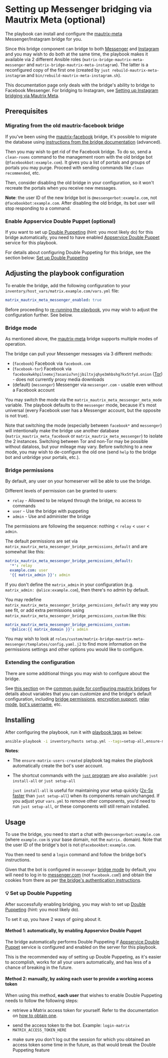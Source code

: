 # Setting up Messenger bridging via Mautrix Meta (optional)

The playbook can install and configure the [mautrix-meta](https://github.com/mautrix/meta) Messenger/Instagram bridge for you.

Since this bridge component can bridge to both [Messenger](https://messenger.com/) and [Instagram](https://instagram.com/) and you may wish to do both at the same time, the playbook makes it available via 2 different Ansible roles (`matrix-bridge-mautrix-meta-messenger` and `matrix-bridge-mautrix-meta-instagram`). The latter is a reconfigured copy of the first one (created by `just rebuild-mautrix-meta-instagram` and `bin/rebuild-mautrix-meta-instagram.sh`).

This documentation page only deals with the bridge's ability to bridge to Facebook Messenger. For bridging to Instagram, see [Setting up Instagram bridging via Mautrix Meta](configuring-playbook-bridge-mautrix-meta-instagram.md).

## Prerequisites

### Migrating from the old mautrix-facebook bridge

If you've been using the [mautrix-facebook](./configuring-playbook-bridge-mautrix-facebook.md) bridge, it's possible to migrate the database using [instructions from the bridge documentation](https://docs.mau.fi/bridges/go/meta/facebook-migration.html) (advanced).

Then you may wish to get rid of the Facebook bridge. To do so, send a `clean-rooms` command to the management room with the old bridge bot (`@facebookbot:example.com`). It gives you a list of portals and groups of portals you may purge. Proceed with sending commands like `clean recommended`, etc.

Then, consider disabling the old bridge in your configuration, so it won't recreate the portals when you receive new messages.

**Note**: the user ID of the new bridge bot is `@messengerbot:example.com`, not `@facebookbot:example.com`. After disabling the old bridge, its bot user will stop responding to a command.

### Enable Appservice Double Puppet (optional)

If you want to set up [Double Puppeting](https://docs.mau.fi/bridges/general/double-puppeting.html) (hint: you most likely do) for this bridge automatically, you need to have enabled [Appservice Double Puppet](configuring-playbook-appservice-double-puppet.md) service for this playbook.

For details about configuring Double Puppeting for this bridge, see the section below: [Set up Double Puppeting](#-set-up-double-puppeting)

## Adjusting the playbook configuration

To enable the bridge, add the following configuration to your `inventory/host_vars/matrix.example.com/vars.yml` file:

```yaml
matrix_mautrix_meta_messenger_enabled: true
```

Before proceeding to [re-running the playbook](./installing.md), you may wish to adjust the configuration further. See below.

### Bridge mode

As mentioned above, the [mautrix-meta](https://github.com/mautrix/meta) bridge supports multiple modes of operation.

The bridge can pull your Messenger messages via 3 different methods:

- (`facebook`) Facebook via `facebook.com`
- (`facebook-tor`) Facebook via `facebookwkhpilnemxj7asaniu7vnjjbiltxjqhye3mhbshg7kx5tfyd.onion` ([Tor](https://www.torproject.org/)) - does not currently proxy media downloads
- (default) (`messenger`) Messenger via `messenger.com` - usable even without a Facebook account

You may switch the mode via the `matrix_mautrix_meta_messenger_meta_mode` variable. The playbook defaults to the `messenger` mode, because it's most universal (every Facebook user has a Messenger account, but the opposite is not true).

Note that switching the mode (especially between `facebook*` and `messenger`) will intentionally make the bridge use another database (`matrix_mautrix_meta_facebook` or `matrix_mautrix_meta_messenger`) to isolate the 2 instances. Switching between Tor and non-Tor may be possible without dataloss, but your mileage may vary. Before switching to a new mode, you may wish to de-configure the old one (send `help` to the bridge bot and unbridge your portals, etc.).

### Bridge permissions

By default, any user on your homeserver will be able to use the bridge.

Different levels of permission can be granted to users:

- `relay` - Allowed to be relayed through the bridge, no access to commands
- `user` - Use the bridge with puppeting
- `admin` - Use and administer the bridge

The permissions are following the sequence: nothing < `relay` < `user` < `admin`.

The default permissions are set via `matrix_mautrix_meta_messenger_bridge_permissions_default` and are somewhat like this:

```yaml
matrix_mautrix_meta_messenger_bridge_permissions_default:
  '*': relay
  example.com: user
  '{{ matrix_admin }}': admin
```

If you don't define the `matrix_admin` in your configuration (e.g. `matrix_admin: @alice:example.com`), then there's no admin by default.

You may redefine `matrix_mautrix_meta_messenger_bridge_permissions_default` any way you see fit, or add extra permissions using `matrix_mautrix_meta_messenger_bridge_permissions_custom` like this:

```yaml
matrix_mautrix_meta_messenger_bridge_permissions_custom:
  '@alice:{{ matrix_domain }}': admin
```

You may wish to look at `roles/custom/matrix-bridge-mautrix-meta-messenger/templates/config.yaml.j2` to find more information on the permissions settings and other options you would like to configure.

### Extending the configuration

There are some additional things you may wish to configure about the bridge.

See [this section](configuring-playbook-bridge-mautrix-bridges.md#extending-the-configuration) on the [common guide for configuring mautrix bridges](configuring-playbook-bridge-mautrix-bridges.md) for details about variables that you can customize and the bridge's default configuration, including [bridge permissions](configuring-playbook-bridge-mautrix-bridges.md#configure-bridge-permissions-optional), [encryption support](configuring-playbook-bridge-mautrix-bridges.md#enable-encryption-optional), [relay mode](configuring-playbook-bridge-mautrix-bridges.md#enable-relay-mode-optional), [bot's username](configuring-playbook-bridge-mautrix-bridges.md#setting-the-bot-s-username-optional), etc.

## Installing

After configuring the playbook, run it with [playbook tags](playbook-tags.md) as below:

<!-- NOTE: let this conservative command run (instead of install-all) to make it clear that failure of the command means something is clearly broken. -->
```sh
ansible-playbook -i inventory/hosts setup.yml --tags=setup-all,ensure-matrix-users-created,start
```

**Notes**:

- The `ensure-matrix-users-created` playbook tag makes the playbook automatically create the bot's user account.

- The shortcut commands with the [`just` program](just.md) are also available: `just install-all` or `just setup-all`

  `just install-all` is useful for maintaining your setup quickly ([2x-5x faster](../CHANGELOG.md#2x-5x-performance-improvements-in-playbook-runtime) than `just setup-all`) when its components remain unchanged. If you adjust your `vars.yml` to remove other components, you'd need to run `just setup-all`, or these components will still remain installed.

## Usage

To use the bridge, you need to start a chat with `@messengerbot:example.com` (where `example.com` is your base domain, not the `matrix.` domain). Note that the user ID of the bridge's bot is not `@facebookbot:example.com`.

You then need to send a `login` command and follow the bridge bot's instructions.

Given that the bot is configured in `messenger` [bridge mode](#bridge-mode) by default, you will need to log in to [messenger.com](https://messenger.com/) (not `facebook.com`!) and obtain the cookies from there as per [the bridge's authentication instructions](https://docs.mau.fi/bridges/go/meta/authentication.html).

### 💡 Set up Double Puppeting

After successfully enabling bridging, you may wish to set up [Double Puppeting](https://docs.mau.fi/bridges/general/double-puppeting.html) (hint: you most likely do).

To set it up, you have 2 ways of going about it.

#### Method 1: automatically, by enabling Appservice Double Puppet

The bridge automatically performs Double Puppeting if [Appservice Double Puppet](configuring-playbook-appservice-double-puppet.md) service is configured and enabled on the server for this playbook.

This is the recommended way of setting up Double Puppeting, as it's easier to accomplish, works for all your users automatically, and has less of a chance of breaking in the future.

#### Method 2: manually, by asking each user to provide a working access token

When using this method, **each user** that wishes to enable Double Puppeting needs to follow the following steps:

- retrieve a Matrix access token for yourself. Refer to the documentation on [how to obtain one](obtaining-access-tokens.md).

- send the access token to the bot. Example: `login-matrix MATRIX_ACCESS_TOKEN_HERE`

- make sure you don't log out the session for which you obtained an access token some time in the future, as that would break the Double Puppeting feature
